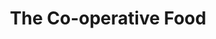 ---
title: "The Co-operative Food"
url: /brighton/the-co-operative-food-st-georges-road/
shop: supermarket
---
